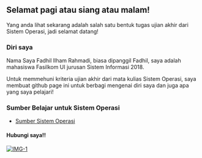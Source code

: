 ---
---
## Selamat pagi atau siang atau malam!

Yang anda lihat sekarang adalah salah satu bentuk tugas ujian akhir dari Sistem Operasi, jadi selamat datang!

### Diri saya 

Nama Saya Fadhil Ilham Rahmadi, biasa dipanggil Fadhil, saya adalah mahasiswa Fasilkom UI jurusan Sistem Informasi 2018.

Untuk memmehuni kriteria ujian akhir dari mata kulias Sistem Operasi, saya membuat github page ini untuk berbagi mengenai diri saya dan juga apa yang saya pelajari!

### Sumber Belajar untuk Sistem Operasi

* [Sumber Sistem Operasi](URLs/)

#### Hubungi saya!!

[<img src="https://cdn2.iconfinder.com/data/icons/social-media-square-set/960/Twitter_Sq-512.png" alt="IMG-1" border="0" widht="20px">](https://twitter.com/fadhilhmr) 
